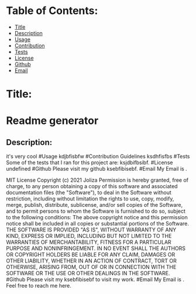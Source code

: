# Table of Contents:
* [Title](#Title)
* [Description](#Description)
* [Usage](#Usage)
* [Contribution](#Contribution)
* [Tests](#Tests)
* [License](#License)
* [Github](#Github)
* [Email](#Email)

# Title:
# Readme generator
## Description:
it's very cool
#Usage
kdjbfisbfw
#Contribution Guidelines
ksdhfisfbs
#Tests
Some of the tests that I ran for this project are: ksjdbifbsibf.
#License
undefined
#Github
Please visit my github ksebfibisebf.
#Email
My Email is .

MIT License
Copyright (c) 2021 Joliza
Permission is hereby granted, free of charge, to any person obtaining a copy
of this software and associated documentation files (the "Software"), to deal
in the Software without restriction, including without limitation the rights
to use, copy, modify, merge, publish, distribute, sublicense, and/or sell
copies of the Software, and to permit persons to whom the Software is
furnished to do so, subject to the following conditions:
The above copyright notice and this permission notice shall be included in all
copies or substantial portions of the Software.
THE SOFTWARE IS PROVIDED "AS IS", WITHOUT WARRANTY OF ANY KIND, EXPRESS OR
IMPLIED, INCLUDING BUT NOT LIMITED TO THE WARRANTIES OF MERCHANTABILITY,
FITNESS FOR A PARTICULAR PURPOSE AND NONINFRINGEMENT. IN NO EVENT SHALL THE
AUTHORS OR COPYRIGHT HOLDERS BE LIABLE FOR ANY CLAIM, DAMAGES OR OTHER
LIABILITY, WHETHER IN AN ACTION OF CONTRACT, TORT OR OTHERWISE, ARISING FROM,
OUT OF OR IN CONNECTION WITH THE SOFTWARE OR THE USE OR OTHER DEALINGS IN THE
SOFTWARE.
#Github
Please visit my ksebfibisebf to visit my work.
#Email
My Email is . Feel free to reach me here.